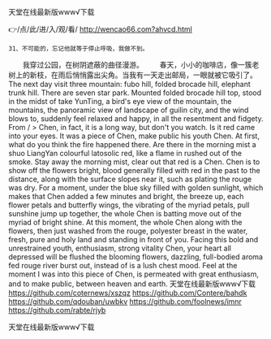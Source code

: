 
天堂在线最新版www√下载




👉/点/此/进/入/观/看/ http://wencao66.com?ahvcd.html




	31、不可能的，忘记他就等于停止呼吸，我做不到。
　　我穿过公园，在树阴遮蔽的曲径漫游。
　　春天，小小的咖啡店，像一簇老树上的新枝，在雨后悄悄露出尖角。当我有一天走出邮局，一眼就被它吸引了。
The next day visit three mountain: fubo hill, folded brocade hill, elephant trunk hill.
There are seven star park.
Mounted folded brocade hill top, stood in the midst of take YunTing, a bird's eye view of the mountain, the mountains, the panoramic view of landscape of guilin city, and the wind blows to, suddenly feel relaxed and happy, in all the resentment and fidgety.
From / > Chen, in fact, it is a long way, but don't you watch.
Is it red came into your eyes.
It was a piece of Chen, make public his youth Chen.
At first, what do you think the fire happened there.
Are there in the morning mist a shuo LiangYan colourful latosolic red, like a flame in rushed out of the smoke.
Stay away the morning mist, clear out that red is a Chen.
Chen is to show off the flowers bright, blood generally filled with red in the past to the distance, along with the surface slopes near it, such as plating the rouge was dry.
For a moment, under the blue sky filled with golden sunlight, which makes that Chen added a few minutes and bright, the breeze up, each flower petals and butterfly wings, the vibrating of the myriad petals, pull sunshine jump up together, the whole Chen is batting move out of the myriad of bright shine.
At this moment, the whole Chen along with the flowers, then just washed from the rouge, polyester breast in the water, fresh, pure and holy land and standing in front of you.
Facing this bold and unrestrained youth, enthusiasm, strong vitality Chen, your heart all depressed will be flushed the blooming flowers, dazzling, full-bodied aroma fed rouge river burst out, instead of is a lush chest mood.
Feel at the moment I was into this piece of Chen, is permeated with great enthusiasm, and to make public, between heaven and earth.
天堂在线最新版www√下载 https://github.com/coternews/xszqz
https://github.com/Contere/bahdk
https://github.com/qdouban/uwbkv
https://github.com/foolnews/imnr
https://github.com/rabte/rjyb





天堂在线最新版www√下载
